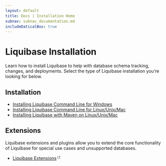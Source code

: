 ```yaml
---
layout: default
title: Docs | Installation Home 
subnav: subnav_documentation.md
includeDaticalBox: true
---
```

# Liquibase Installation
Learn how to install Liquibase to help with database schema tracking, changes, and deployments. Select the type of Liquibase installation you’re looking for below.

<h2>Installation</h2>
<ul>
<li><a href="/documentation/installation-windows.html">Installing Liquibase Command Line for Windows</a></li>
<li><a href="/documentation/installation-linux-unix-mac.html">Installing Liquibase Command Line for Linux/Unix/Mac</a></li>
<li><a href="/documentation/installation-linux-unix-mac-with-maven.html">Installing Liquibase with Maven on Linux/Unix/Mac</a></li>
</ul>

<h2>Extensions</h2>
Liquibase extensions and plugins allow you to extend the core functionality of Liquibase for special use cases and unsupported databases.
<ul>
<li><a href="https://liquibase.jira.com/wiki/spaces/CONTRIB/overview" target="_blank">Liquibase Extensions</a><img src="\images\documentation\external-link.png" width="15px"></li>
</ul>
